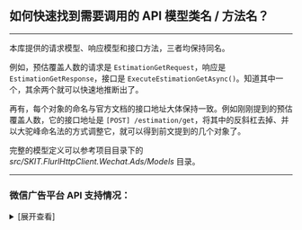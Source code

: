 ﻿## 如何快速找到需要调用的 API 模型类名 / 方法名？

---

本库提供的请求模型、响应模型和接口方法，三者均保持同名。

例如，预估覆盖人数的请求是 `EstimationGetRequest`，响应是 `EstimationGetResponse`，接口是 `ExecuteEstimationGetAsync()`。知道其中一个，其余两个就可以快速地推断出了。

再有，每个对象的命名与官方文档的接口地址大体保持一致。例如刚刚提到的预估覆盖人数，它的接口地址是 `[POST] /estimation/get`，将其中的反斜杠去掉、并以大驼峰命名法的方式调整它，就可以得到前文提到的几个对象了。

完整的模型定义可以参考项目目录下的 _src/SKIT.FlurlHttpClient.Wechat.Ads/Models_ 目录。

---

### 微信广告平台 API 支持情况：

<details>

<summary>[展开查看]</summary>

|     |    微信 API    | 备注 |
| :-: | :------------: | :--: |
|  √  |  广告帐号模块  |      |
|  √  |  资质管理模块  |      |
|  √  | 服务商权限模块 |      |
|  √  |  资金账户模块  |      |
|  √  |  推广计划模块  |      |
|  √  |   广告组模块   |      |
|  √  |  广告创意模块  |      |
|  √  |    广告模块    |      |
|  √  |    报表模块    |      |
|  √  |  异步任务模块  |      |
|  √  |  图片管理模块  |      |
|  √  |  客户人群管理  |      |
|  √  |    其他模块    |      |

</details>
